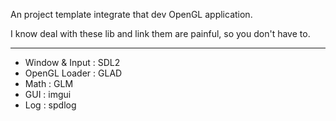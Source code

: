 An project template integrate that dev OpenGL application.

I know deal with these lib and link them are painful, so you don't have to.


---
- Window & Input : SDL2
- OpenGL Loader : GLAD
- Math : GLM
- GUI : imgui
- Log : spdlog

